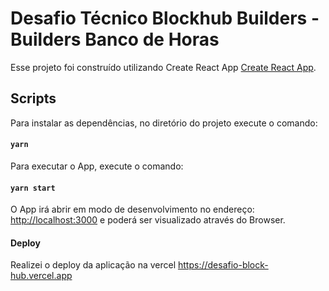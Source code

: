 # Desafio Técnico Blockhub Builders - Builders Banco de Horas

Esse projeto foi construído utilizando Create React App [Create React App](https://github.com/facebook/create-react-app).

## Scripts

Para instalar as dependências, no diretório do projeto execute o comando:

#### `yarn`

Para executar o App, execute o comando:

#### `yarn start`

O App irá abrir em modo de desenvolvimento no endereço: [http://localhost:3000](http://localhost:3000) e poderá ser visualizado através do Browser.

#### Deploy

Realizei o deploy da aplicação na vercel https://desafio-block-hub.vercel.app
